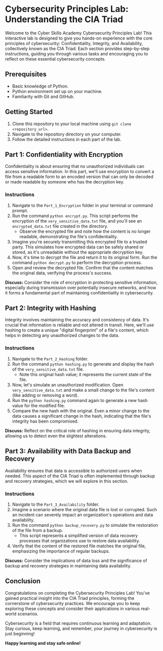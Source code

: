 # Cybersecurity Principles Lab: Understanding the CIA Triad

Welcome to the Cyber Skills Academy Cybersecurity Principles Lab! This interactive lab is designed to give you hands-on experience with the core principles of cybersecurity: Confidentiality, Integrity, and Availability, collectively known as the CIA Triad. Each section provides step-by-step instructions, guiding you through various tasks and encouraging you to reflect on these essential cybersecurity concepts.

## Prerequisites

- Basic knowledge of Python.
- Python environment set up on your machine.
- Familiarity with Git and GitHub.

## Getting Started

1. Clone this repository to your local machine using `git clone <repository_url>`.
2. Navigate to the repository directory on your computer.
3. Follow the detailed instructions in each part of the lab.

## Part 1: Confidentiality with Encryption

Confidentiality is about ensuring that no unauthorized individuals can access sensitive information. In this part, we'll use encryption to convert a file from a readable form to an encoded version that can only be decoded or made readable by someone who has the decryption key.

### Instructions

1. Navigate to the `Part_1_Encryption` folder in your terminal or command prompt.
2. Run the command `python encrypt.py`. This script performs the encryption of the `very_sensitive_data.txt` file, and you'll see an `encrypted_data.txt` file created in the directory.
   - Observe the encrypted file and note how the content is no longer readable, demonstrating the file's confidentiality.
3. Imagine you're securely transmitting this encrypted file to a trusted party. This simulates how encrypted data can be safely shared or stored, as it's unreadable without the appropriate decryption key.
4. Now, it's time to decrypt the file and return it to its original form. Run the command `python decrypt.py` to perform the decryption process.
5. Open and review the decrypted file. Confirm that the content matches the original data, verifying the process's success.

**Discuss:** Consider the role of encryption in protecting sensitive information, especially during transmission over potentially insecure networks, and how it forms a fundamental part of maintaining confidentiality in cybersecurity.

## Part 2: Integrity with Hashing

Integrity involves maintaining the accuracy and consistency of data. It's crucial that information is reliable and not altered in transit. Here, we'll use hashing to create a unique "digital fingerprint" of a file's content, which helps in detecting any unauthorized changes to the data.

### Instructions

1. Navigate to the `Part_2_Hashing` folder.
2. Run the command `python hashing.py` to generate and display the hash of the `very_sensitive_data.txt` file.
   - Note this original hash value; it represents the current state of the file.
3. Now, let's simulate an unauthorized modification. Open `very_sensitive_data.txt` and make a small change to the file's content (like adding or removing a word).
4. Run the `python hashing.py` command again to generate a new hash value for the modified file.
5. Compare the new hash with the original. Even a minor change to the data causes a significant change in the hash, indicating that the file's integrity has been compromised.

**Discuss:** Reflect on the critical role of hashing in ensuring data integrity, allowing us to detect even the slightest alterations.

## Part 3: Availability with Data Backup and Recovery

Availability ensures that data is accessible to authorized users when needed. This aspect of the CIA Triad is often implemented through backup and recovery strategies, which we will explore in this section.

### Instructions

1. Navigate to the `Part_3_Availability` folder.
2. Imagine a scenario where the original data file is lost or corrupted. Such an incident can severely impact an organization's operations and data availability.
3. Run the command `python backup_recovery.py` to simulate the restoration of the file from a backup.
   - This script represents a simplified version of data recovery processes that organizations use to restore data availability.
4. Verify that the content of the restored file matches the original file, emphasizing the importance of regular backups.

**Discuss:** Consider the implications of data loss and the significance of backup and recovery strategies in maintaining data availability.

## Conclusion

Congratulations on completing the Cybersecurity Principles Lab! You've gained practical insight into the CIA Triad principles, forming the cornerstone of cybersecurity practices. We encourage you to keep exploring these concepts and consider their applications in various real-world scenarios.

Cybersecurity is a field that requires continuous learning and adaptation. Stay curious, keep learning, and remember, your journey in cybersecurity is just beginning!

**Happy learning and stay safe online!**
